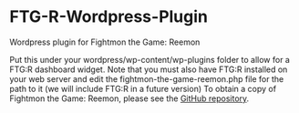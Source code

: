 FTG-R-Wordpress-Plugin
======================

Wordpress plugin for Fightmon the Game: Reemon

Put this under your wordpress/wp-content/wp-plugins folder to allow for a FTG:R dashboard widget.  Note that you must also have FTG:R installed on your web server and edit the fightmon-the-game-reemon.php file for the path to it (we will include FTG:R in a future version)
To obtain a copy of Fightmon the Game: Reemon, please see the <a href="https://github.com/iggyvolz/Fightmon-the-Game--Reemon">GitHub repository</a>.